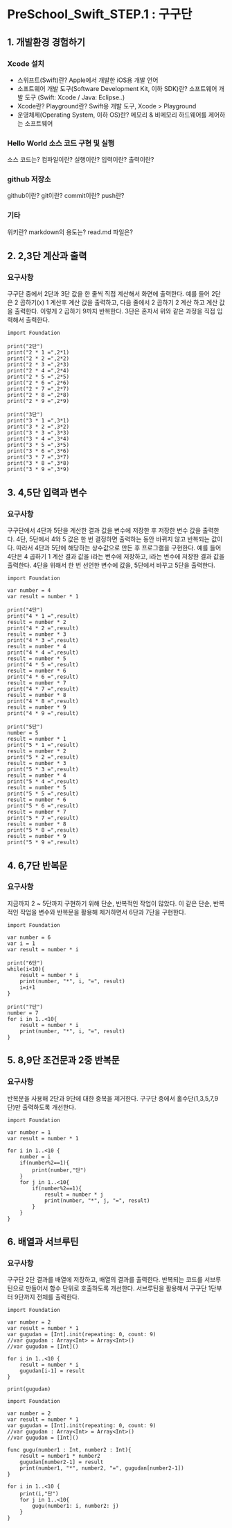# PreSchool_Swift_STEP.1 : 구구단
## 1. 개발환경 경험하기

### Xcode 설치
- 스위프트(Swift)란? Apple에서 개발한 iOS용 개발 언어
- 소프트웨어 개발 도구(Software Development Kit, 이하 SDK)란? 소프트웨어 개발 도구 (Swift: Xcode / Java: Eclipse..)
- Xcode란? Playground란? Swift용 개발 도구, Xcode > Playground
- 운영체제(Operating System, 이하 OS)란? 메모리 & 비메모리 하드웨어를 제어하는 소프트웨어

### Hello World 소스 코드 구현 및 실행
소스 코드는? 
컴파일이란? 실행이란?
입력이란? 출력이란?

### github 저장소
github이란?
git이란?
commit이란?
push란?

### 기타
위키란?
markdown의 용도는?
read.md 파일은?

## 2. 2,3단 계산과 출력
### 요구사항
구구단 중에서 2단과 3단 값을 한 줄씩 직접 계산해서 화면에 출력한다.
예를 들어 2단은 2 곱하기(x) 1 계산후 계산 값을 출력하고, 다음 줄에서 2 곱하기 2 계산 하고 계산 값을 출력한다.
이렇게 2 곱하기 9까지 반복한다.
3단은 혼자서 위와 같은 과정을 직접 입력해서 출력한다.

```
import Foundation

print("2단")
print("2 * 1 =",2*1)
print("2 * 2 =",2*2)
print("2 * 3 =",2*3)
print("2 * 4 =",2*4)
print("2 * 5 =",2*5)
print("2 * 6 =",2*6)
print("2 * 7 =",2*7)
print("2 * 8 =",2*8)
print("2 * 9 =",2*9)

print("3단")
print("3 * 1 =",3*1)
print("3 * 2 =",3*2)
print("3 * 3 =",3*3)
print("3 * 4 =",3*4)
print("3 * 5 =",3*5)
print("3 * 6 =",3*6)
print("3 * 7 =",3*7)
print("3 * 8 =",3*8)
print("3 * 9 =",3*9)
```
## 3. 4,5단 입력과 변수
### 요구사항
구구단에서 4단과 5단을 계산한 결과 값을 변수에 저장한 후 저장한 변수 값을 출력한다.
4단, 5단에서 4와 5 값은 한 번 결정하면 출력하는 동안 바뀌지 않고 반복되는 값이다. 따라서 4단과 5단에 해당하는 상수값으로 만든 후 프로그램을 구현한다.
예를 들어 4단은 4 곱하기 1 계산 결과 값을 i라는 변수에 저장하고, i라는 변수에 저장한 결과 값을 출력한다.
4단을 위해서 한 번 선언한 변수에 값을, 5단에서 바꾸고 5단을 출력한다.

```
import Foundation

var number = 4
var result = number * 1

print("4단")
print("4 * 1 =",result)
result = number * 2
print("4 * 2 =",result)
result = number * 3
print("4 * 3 =",result)
result = number * 4
print("4 * 4 =",result)
result = number * 5
print("4 * 5 =",result)
result = number * 6
print("4 * 6 =",result)
result = number * 7
print("4 * 7 =",result)
result = number * 8
print("4 * 8 =",result)
result = number * 9
print("4 * 9 =",result)

print("5단")
number = 5
result = number * 1
print("5 * 1 =",result)
result = number * 2
print("5 * 2 =",result)
result = number * 3
print("5 * 3 =",result)
result = number * 4
print("5 * 4 =",result)
result = number * 5
print("5 * 5 =",result)
result = number * 6
print("5 * 6 =",result)
result = number * 7
print("5 * 7 =",result)
result = number * 8
print("5 * 8 =",result)
result = number * 9
print("5 * 9 =",result)
```

## 4. 6,7단 반복문
### 요구사항
지금까지 2 ~ 5단까지 구현하기 위해 단순, 반복적인 작업이 많았다.
이 같은 단순, 반복적인 작업을 변수와 반복문을 활용해 제거하면서 6단과 7단을 구현한다.

```
import Foundation

var number = 6
var i = 1
var result = number * i

print("6단")
while(i<10){
    result = number * i
    print(number, "*", i, "=", result)
    i=i+1
}

print("7단")
number = 7
for i in 1..<10{
    result = number * i
    print(number, "*", i, "=", result)
}
```

## 5. 8,9단 조건문과 2중 반복문
### 요구사항
반복문을 사용해 2단과 9단에 대한 중복을 제거한다.
구구단 중에서 홀수단(1,3,5,7,9단)만 출력하도록 개선한다.

```
import Foundation

var number = 1
var result = number * 1

for i in 1..<10 {
    number = i
    if(number%2==1){
        print(number,"단")
    }
    for j in 1..<10{
        if(number%2==1){
            result = number * j  
            print(number, "*", j, "=", result)
        }
    }
}
```
## 6. 배열과 서브루틴
### 요구사항
구구단 2단 결과를 배열에 저장하고, 배열의 결과를 출력한다.
반복되는 코드를 서브루틴으로 만들어서 함수 단위로 호출하도록 개선한다.
서브루틴을 활용해서 구구단 1단부터 9단까지 전체를 출력한다.

```
import Foundation

var number = 2
var result = number * 1
var gugudan = [Int].init(repeating: 0, count: 9)
//var gugudan : Array<Int> = Array<Int>()
//var gugudan = [Int]()

for i in 1..<10 {
    result = number * i     
    gugudan[i-1] = result
}

print(gugudan)
```

```
import Foundation

var number = 2
var result = number * 1
var gugudan = [Int].init(repeating: 0, count: 9)
//var gugudan : Array<Int> = Array<Int>()
//var gugudan = [Int]()

func gugu(number1 : Int, number2 : Int){
    result = number1 * number2     
    gugudan[number2-1] = result
    print(number1, "*", number2, "=", gugudan[number2-1])
}

for i in 1..<10 {
    print(i,"단")
    for j in 1..<10{   
        gugu(number1: i, number2: j)
    }
}
```
